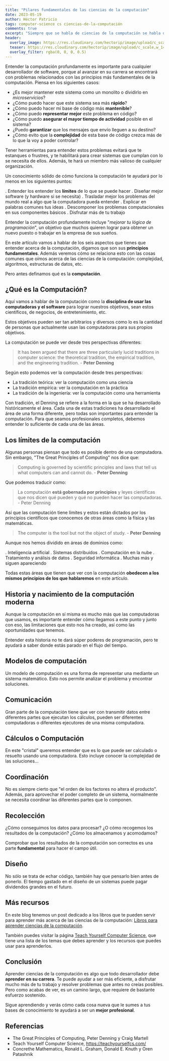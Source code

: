 ```yaml
---
title: "Pilares fundamentales de las ciencias de la computación"
date: 2023-05-19
author: Héctor Patricio
tags: computer-science cs ciencias-de-la-computación
comments: true
excerpt: "Siempre que se habla de ciencias de la computación se habla de complejidad, algoritmos, etc. Pero hay cosas más importantes que tenemos que comprender."
header:
  overlay_image: https://res.cloudinary.com/hectorip/image/upload/c_scale,w_1400/v1684557119/IMG_3866_xtomdi.jpg
  teaser: https://res.cloudinary.com/hectorip/image/upload/c_scale,w_1400/v1684557119/IMG_3866_xtomdi.jpg
  overlay_filter: rgba(0, 0, 0, 0.5)
---
```


Entender la computación profundamente es importante para cualquier desarrollador de software, porque al avanzar en su carrera se encontrará con problemas relacionados con las principios más fundamentales de la computación. Piensa en los siguientes casos:

- ¿Es mejor mantener este sistema como un monolito o dividirlo en _microservicios_?
- ¿Cómo puedo hacer que este sistema sea más **rápido**?
- ¿Cómo puedo hacer mi base de código más **mantenible**?
- ¿Cómo puedo **representar mejor** este problema en código?
- ¿Cómo puedo **asegurar el mayor tiempo de actividad** posible en el sistema?
- ¿Puedo **garantizar** que los mensajes que envío lleguen a su destino?
- ¿Cómo evito que la **complejidad** de esta base de código crezca más de lo que la voy a poder controlar?

Tener herramientas para entender estos problemas evitará que te estanques o frustres, y te habilitará para crear sistemas que cumplan con lo se necesita de ellos. Además, te hará un miembro más valioso de cualquier organización.

Un conocimiento sólido de cómo funciona la computación te ayudará por lo menos en los siguientes puntos:

 . Entender los entender los **límites** de lo que se puede hacer
 . Diseñar mejor software (y hardware si se necesita)
 . Trasladar mejor los problemas del mundo real a algo que la computadora pueda entender
 . Explicar en palabras comunes tus ideas
 . Descomponer los problemas computacionales en sus componentes básicos
 . Disfrutar más de tu trabajo

Entender la computación profundamente incluye "_mejorar tu lógica de programación_", un objetivo que muchos quieren lograr para obtener un nuevo puesto o trabajar en la empresa de sus sueños.

En este artículo vamos a hablar de los seis aspectos que tienes que entender acerca de la computación, digamos que son sus **principios fundamentales**. Además veremos cómo se relaciona esto con las cosas comunes que oímos acerca de las ciencias de la computación: complejidad, algoritmos, estructuras de datos, etc.

Pero antes definamos qué es la **computación**.

## ¿Qué es la Computación?

Aquí vamos a hablar de la computación como la **disciplina de usar las computadoras y el software** para lograr nuestros objetivos, sean estos científicos, de negocios, de entretenimiento, etc.

Estos objetivos pueden ser tan arbitrarios y diversos como lo es la cantidad de personas que actualmente usan las computadoras para sus propios objetivos.

La computación se puede ver desde tres perspectivas diferentes:

> It has been argued that there are three particularly lucid traditions in computer science: the theoretical tradition, the empirical tradition, and the engineering tradition. - **Peter Denning**

Según esto podemos ver la computación desde tres perspectivas:

- La tradición teórica: ver la computación como una ciencia
- La tradición empírica: ver la computación en la práctica
- La tradición de la ingeniería: ver la computación como una herramienta

Con tradición, el Denning se refiere a la forma en la que se ha desarrollado históricamente el área. Cada una de estas tradiciones ha desarrollado el área de una forma diferente, pero todas son importantes para entender la computación. Para que seamos profesionales completos, debemos entender lo suficiente de cada una de las áreas.

## Los límites de la computación

Algunas personas piensan que todo es posible dentro de una computadora. Sin embargo, "The Great Principles of Computing" nos dice que:

> Computing is governed by scientific principles and laws that tell us what computers can and cannot do. - **Peter Denning**

Que podemos traducir como:

> La computación **está gobernada por principios** y leyes científicas que nos dicen qué pueden y qué no pueden hacer las computadoras. - Peter Denning

Así que las computación tiene límites y estos están dictados por los principios científicos que conocemos de otras áreas como la física y las matemáticas.

> The computer is the tool but not the object of study. - **Peter Denning**

Aunque nos hemos dividido en áreas de dominios como:

. Inteligencia artificial
. Sistemas distribuidos
. Computación en la nube
. Tratamiento y análisis de datos
. Seguridad informática
. Muchas más y siguen apareciendo

Todas estas áreas que tienen que ver con la computación **obedecen a los mismos principios de los que hablaremos** en este artículo.

## Historia y nacimiento de la computación moderna

Aunque la computación en sí misma es mucho más que las computadoras que usamos, es importante entender cómo llegamos a este punto y junto con eso, las limitaciones que esto nos ha creado, así como las oportunidades que tenemos.

Entender esta historia no te dará súper poderes de programación, pero te ayudará a saber donde estás parado en el flujo del tiempo.

## Modelos de computación

Un modelo de computación es una forma de representar una  mediante un sistema matemático. Esto nos permite analizar el problema y encontrar soluciones.

## Comunicación

Gran parte de la computación tiene que ver con transmitir datos entre diferentes partes que ejecutan los cálculos, pueden ser diferentes computadoras o diferentes ejecutores de una misma computadora.

## Cálculos o Computación

En este "cristal" queremos entender que es lo que puede ser calculado o resuelto usando una computadora. Esto incluye conocer la complejidad de las soluciones...

## Coordinación

No es siempre cierto que "el orden de los factores no altera el producto". Además, para aprovechar el poder completo de un sistema, normalmente se necesita coordinar las diferentes partes que lo componen.

## Recolección

¿Cómo conseguimos los datos para procesar? ¿O cómo recogemos los resultados de la computación? ¿Cómo los almacenamos y acomodamos?

Comprobar que los resultados de la computación son correctos es una parte **fundamental** para hacer el campo útil.

## Diseño

No sólo se trata de echar código, también hay que pensarlo bien antes de ponerlo. El tiempo gastado en el diseño de un sistemas puede pagar dividendos grandes en el futuro.

## Más recursos

En  este blog tenemos un post dedicado a los libros que te pueden servir para aprender más acerca de las ciencias de la computación: [Libros para aprender ciencias de la computación](https://blog.thedojo.mx/2023/05/13/libros-que-todo-desarrollador-de-software-deberia-leer-cs.html).

También puedes visitar la página [Teach Yourself Computer Science](https://teachyourselfcs.com/), que tiene una lista de los temas que debes aprender y los recursos que puedes usar para aprenderlos.

## Conclusión

Aprender ciencias de la computación es algo que todo desarrollador debe **aprender en su carrera**. Te puede ayudar a ser más eficiente, a disfrutar mucho más de tu trabajo y resolver problemas que antes no creías posibles. Pero como acabas de ver, es un camino largo, que requiere de bastante esfuerzo sostenido.

Sigue aprendiendo y verás cómo cada cosa nueva que le sumes a tus bases de conocimiento te ayudará a ser un **mejor profesional**.

## Referencias

- The Great Principles of Computing, Peter Denning y Craig Martell
- Teach Yourself Computer Science, https://teachyourselfcs.com/
- Concrethe Mathematics, Ronald L. Graham, Donald E. Knuth y Oren Patashnik
